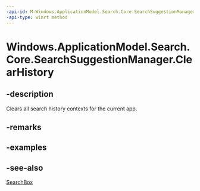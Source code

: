 ```yaml
---
-api-id: M:Windows.ApplicationModel.Search.Core.SearchSuggestionManager.ClearHistory
-api-type: winrt method
---
```


<!-- Method syntax
public void ClearHistory()
-->

# Windows.ApplicationModel.Search.Core.SearchSuggestionManager.ClearHistory

## -description
Clears all search history contexts for the current app.

## -remarks

## -examples

## -see-also
[SearchBox](../windows.ui.xaml.controls/searchbox.md)